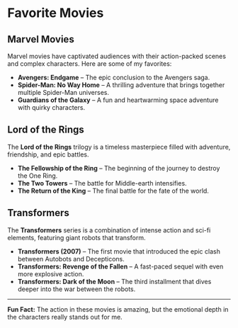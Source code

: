 # Favorite Movies

## Marvel Movies

Marvel movies have captivated audiences with their action-packed scenes and complex characters. Here are some of my favorites:

- **Avengers: Endgame** – The epic conclusion to the Avengers saga.
- **Spider-Man: No Way Home** – A thrilling adventure that brings together multiple Spider-Man universes.
- **Guardians of the Galaxy** – A fun and heartwarming space adventure with quirky characters.

## Lord of the Rings

The **Lord of the Rings** trilogy is a timeless masterpiece filled with adventure, friendship, and epic battles.

- **The Fellowship of the Ring** – The beginning of the journey to destroy the One Ring.
- **The Two Towers** – The battle for Middle-earth intensifies.
- **The Return of the King** – The final battle for the fate of the world.

## Transformers

The **Transformers** series is a combination of intense action and sci-fi elements, featuring giant robots that transform.

- **Transformers (2007)** – The first movie that introduced the epic clash between Autobots and Decepticons.
- **Transformers: Revenge of the Fallen** – A fast-paced sequel with even more explosive action.
- **Transformers: Dark of the Moon** – The third installment that dives deeper into the war between the robots.

---

**Fun Fact:** The action in these movies is amazing, but the emotional depth in the characters really stands out for me.
